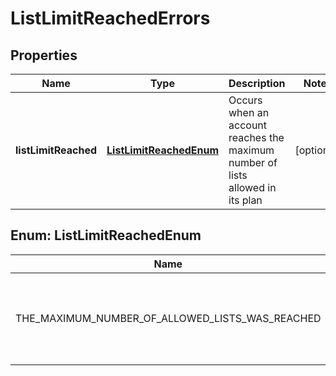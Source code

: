 

# ListLimitReachedErrors


## Properties

| Name | Type | Description | Notes |
|------------ | ------------- | ------------- | -------------|
|**listLimitReached** | [**ListLimitReachedEnum**](#ListLimitReachedEnum) | Occurs when an account reaches the maximum number of lists allowed in its plan |  [optional] |



## Enum: ListLimitReachedEnum

| Name | Value |
|---- | -----|
| THE_MAXIMUM_NUMBER_OF_ALLOWED_LISTS_WAS_REACHED | &quot;The maximum number of allowed lists was reached&quot; |



